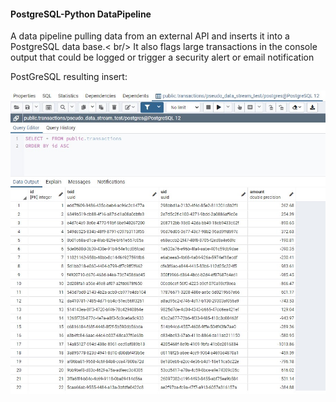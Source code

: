 #### PostgreSQL-Python DataPipeline
A data pipeline pulling data from an external API and inserts it into a PostgreSQL data base.< br/>
It also flags large transactions in the console output that could be logged or trigger a security alert or email notification<br/>

PostGreSQL resulting insert:

![](https://github.com/Hamberfim/PostgreSQL_Py_DataPipeline/blob/master/transactions.jpg)
